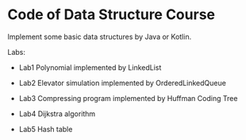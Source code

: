 # Code of Data Structure Course

Implement some basic data structures by Java or Kotlin.

Labs:

- Lab1 Polynomial implemented by LinkedList

- Lab2 Elevator simulation implemented by OrderedLinkedQueue

- Lab3 Compressing program implemented by Huffman Coding Tree

- Lab4 Dijkstra algorithm

- Lab5 Hash table
